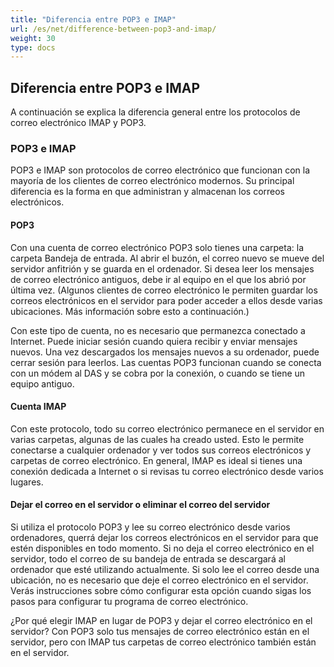 ```yaml
---
title: "Diferencia entre POP3 e IMAP"
url: /es/net/difference-between-pop3-and-imap/
weight: 30
type: docs
---
```


## **Diferencia entre POP3 e IMAP**
A continuación se explica la diferencia general entre los protocolos de correo electrónico IMAP y POP3.
### **POP3 e IMAP**
POP3 e IMAP son protocolos de correo electrónico que funcionan con la mayoría de los clientes de correo electrónico modernos. Su principal diferencia es la forma en que administran y almacenan los correos electrónicos.
#### **POP3**
Con una cuenta de correo electrónico POP3 solo tienes una carpeta: la carpeta Bandeja de entrada. Al abrir el buzón, el correo nuevo se mueve del servidor anfitrión y se guarda en el ordenador. Si desea leer los mensajes de correo electrónico antiguos, debe ir al equipo en el que los abrió por última vez. (Algunos clientes de correo electrónico le permiten guardar los correos electrónicos en el servidor para poder acceder a ellos desde varias ubicaciones. Más información sobre esto a continuación.)

Con este tipo de cuenta, no es necesario que permanezca conectado a Internet. Puede iniciar sesión cuando quiera recibir y enviar mensajes nuevos. Una vez descargados los mensajes nuevos a su ordenador, puede cerrar sesión para leerlos. Las cuentas POP3 funcionan cuando se conecta con un módem al DAS y se cobra por la conexión, o cuando se tiene un equipo antiguo.
#### **Cuenta IMAP**
Con este protocolo, todo su correo electrónico permanece en el servidor en varias carpetas, algunas de las cuales ha creado usted. Esto le permite conectarse a cualquier ordenador y ver todos sus correos electrónicos y carpetas de correo electrónico. En general, IMAP es ideal si tienes una conexión dedicada a Internet o si revisas tu correo electrónico desde varios lugares.
#### **Dejar el correo en el servidor o eliminar el correo del servidor**
Si utiliza el protocolo POP3 y lee su correo electrónico desde varios ordenadores, querrá dejar los correos electrónicos en el servidor para que estén disponibles en todo momento. Si no deja el correo electrónico en el servidor, todo el correo de su bandeja de entrada se descargará al ordenador que esté utilizando actualmente. Si solo lee el correo desde una ubicación, no es necesario que deje el correo electrónico en el servidor. Verás instrucciones sobre cómo configurar esta opción cuando sigas los pasos para configurar tu programa de correo electrónico.

¿Por qué elegir IMAP en lugar de POP3 y dejar el correo electrónico en el servidor? Con POP3 solo tus mensajes de correo electrónico están en el servidor, pero con IMAP tus carpetas de correo electrónico también están en el servidor.
